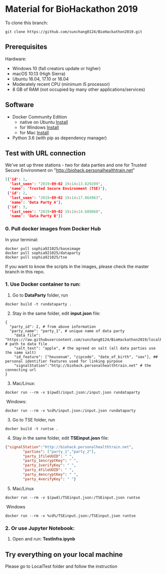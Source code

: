 # Material for BioHackathon 2019

To clone this branch: 

```shell
git clone https://github.com/sunchang0124/BioHackathon2019.git
```

## Prerequisites

Hardware: 

- Windows 10 (fall creators update or higher)
- macOS 10.13 (High Sierra)
- Ubuntu 16.04, 17.10 or 18.04
- Moderately recent CPU (minimum i5 processor)
- 8 GB of RAM (not occupied by many other applications/services)

## Software

- Docker Community Edition 
  - native on Ubuntu [Install](https://docs.docker.com/install/linux/docker-ce/ubuntu/#set-up-the-repository)
  - for Windows [Install](https://hub.docker.com/editions/community/docker-ce-desktop-windows)
  - for Mac [Install](https://hub.docker.com/editions/community/docker-ce-desktop-mac)
- Python 3.6 (with pip as dependency manager)

## Test with URL connection 

We've set up three stations - two for data parties and one for Trusted Secure Environment on "http://biohack.personalhealthtrain.net" 

```json
[{'id': 1,
  'last_seen': '2019-09-02 19:14:13.829209',
  'name': 'Trusted Secure Environment (TSE)'},
 {'id': 2,
  'last_seen': '2019-09-02 19:14:17.864963',
  'name': 'Data Party A'},
 {'id': 3,
  'last_seen': '2019-09-02 19:14:14.689868',
  'name': 'Data Party B'}]
```

### 0. Pull docker images from Docker Hub

In your terminal: 

```shell
docker pull sophia921025/baseimage
docker pull sophia921025/dataparty
docker pull sophia921025/tse
```

If you want to know the scripts in the images, please check the master branch in this repo. 

### 1. Use Docker container to run:

1. Go to **DataParty** folder, run

```shell
docker build -t rundataparty .
```

2. Stay in the same folder, edit **input.json** file:

```shell
{
  "party_id": 2, # from above information
  "party_name": "party_1", # unique name of data party
    "data_file": "https://raw.githubusercontent.com/sunchang0124/BioHackathon2019/localRunning/containers/createContainer/Party_4_Container/data_party_4.csv", # path to data file
    "salt_text": "apple", # the agreed on salt (all data parties use the same salt)
    "id_feature": ["housenum", "zipcode", "date_of_birth", "sex"], ## personal identifier features used for linking purpose
    "signalStation":"http://biohack.personalhealthtrain.net" # the connecting url
}
```

3. Mac/Linux:

```shell
docker run --rm -v $(pwd)/input.json:/input.json rundataparty
```

​		Windows:

```shell
docker run --rm -v %cd%/input.json:/input.json rundataparty
```

3. Go to TSE folder, run

```shell
docker build -t runtse .
```

4. Stay in the same folder, edit **TSEinput.josn** file:

```json
{"signalStation":"http://biohack.personalhealthtrain.net",
        "parties": ["party_1","party_2"],
        "party_1fileUUID": " ", 
        "party_1encryptKey": " ", 
        "party_1verifyKey": " ",
        "party_4fileUUID": " ", 
        "party_4encryptKey": " ", 
        "party_4verifyKey": " "}
```

5. Mac/Linux

```shell
docker run --rm -v $(pwd)/TSEinput.json:/TSEinput.json runtse
```

​		Windows

```shell
docker run --rm -v %cd%/TSEinput.json:/TSEinput.json runtse
```

### 2. Or use Jupyter Notebook: 

1. Open and run: **TestInfra.ipynb**



## Try everything on your local machine

Please go to LocalTest folder and follow the instruction